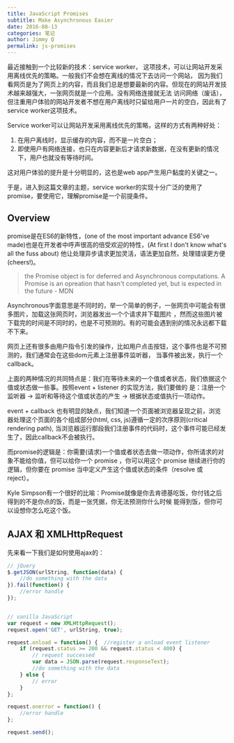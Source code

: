 ```yaml
---
title: JavaScript Promises
subtitle: Make Asynchronous Easier
date: 2016-08-13
categories: 笔记
author: Jimmy Q
permalink: js-promises
---
```

最近接触到一个比较新的技术：service worker， 这项技术，可以让网站开发采用离线优先的策略。一般我们不会想在离线的情况下去访问一个网站，
因为我们看网页是为了网页上的内容，而且我们总是想要最新的内容。但现在的网站开发技术越来越强大，一张网页就是一个应用。没有网络连接就无法
访问网络（废话），但注重用户体验的网站开发者不想在用户离线时只留给用户一片的空白，因此有了service worker这项技术。

Service worker可以让网站开发采用离线优先的策略，这样的方式有两种好处：
1. 在用户离线时，显示缓存的内容，而不是一片空白；
2. 即使用户有网络连接，也只在内容更新后才请求新数据，在没有更新的情况下，用户也就没有等待时间。

这对用户体验的提升是十分明显的，这也是web app产生用户黏度的关键之一。

于是，进入到这篇文章的主题，service worker的实现十分广泛的使用了promise，要使用它，理解promise是一个前提条件。

## Overview

promise是在ES6的新特性，(one of the most important advance ES6've made)也是在开发者中呼声很高的倍受欢迎的特性，(At first I don't know what's all the fuss about)
他让处理异步请求更加灵活，语法更加自然，处理错误更方便(cheers!)。

> the Promise object is for deferred and Asynchronous computations. A Promise is an opreation 
that hasn't completed yet, but is expected in the future - MDN 

Asynchronous字面意思是不同时的，举一个简单的例子，一张网页中可能会有很多图片，加载这张网页时，浏览器发出一个个请求并下载图片
，然而这些图片被下载完的时间是不同时的，也是不可预测的。有的可能会遇到别的情况永远都下载不下来。

网页上还有很多由用户指令引发的操作，比如用户点击按钮，这个事件也是不可预测的，我们通常会在这些dom元素上注册事件监听器，
当事件被出发，执行一个callback。

上面的两种情况的共同特点是：我们在等待未来的一个值或者状态，我们依据这个值或状态做一些事。按照event + listener 的实现方法，我们要做的
是：注册一个监听器 -> 监听和等待这个值或状态的产生 -> 根据状态或值执行一项动作。 

event + callback 也有明显的缺点，我们知道一个页面被浏览器呈现之前，浏览器处理这个页面的各个组成部分(html, css, js)遵循一定的次序原则(critical rendering path), 
当浏览器运行那段我们注册事件的代码时，这个事件可能已经发生了，因此callback不会被执行。

而promise的逻辑是：你需要(请求)一个值或者状态去做一项动作，你所请求的对象不能给你值，但可以给你一个 promise ，你可以用这个
 promise 继续进行你的逻辑，但你要在 promise 当中定义产生这个值或状态的条件（resolve 或 reject）。

Kyle Simpson有一个很好的比喻：Promise就像是你去肯德基吃饭，你付钱之后得到的不是你点的饭，而是一张凭据，你无法预测你什么时候
能得到饭，但你可以设想你怎么吃这个饭。


## AJAX 和 XMLHttpRequest

先来看一下我们是如何使用ajax的：

```javascript
// jQuery
$.getJSON(urlString, function(data) {
    //do something with the data
}).fail(function() {
    //error handle
});


// vanilla JavaScript 
var request = new XMLHttpRequest();
request.open('GET', urlString, true);

request.onload = function() {  //register a onload event listener
    if (request.status >= 200 && request.status < 400) {
        // request successed
        var data = JSON.parse(request.responseText);
        //do something with the data
    } else {
        // error
    }
};

request.onerror = function() {
    //error handle
};

request.send();
```
 

